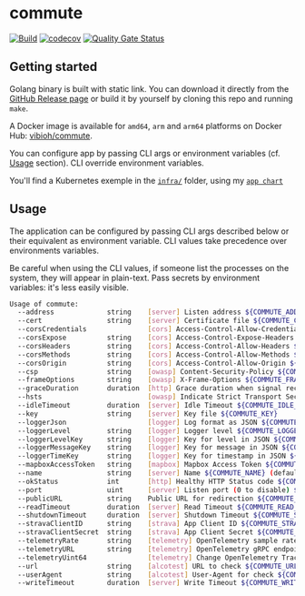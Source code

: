 # commute

[![Build](https://github.com/ViBiOh/commute/workflows/Build/badge.svg)](https://github.com/ViBiOh/commute/actions)
[![codecov](https://codecov.io/gh/ViBiOh/commute/branch/main/graph/badge.svg)](https://codecov.io/gh/ViBiOh/commute)
[![Quality Gate Status](https://sonarcloud.io/api/project_badges/measure?project=ViBiOh_strava&metric=alert_status)](https://sonarcloud.io/dashboard?id=ViBiOh_strava)

## Getting started

Golang binary is built with static link. You can download it directly from the [GitHub Release page](https://github.com/ViBiOh/commute/releases) or build it by yourself by cloning this repo and running `make`.

A Docker image is available for `amd64`, `arm` and `arm64` platforms on Docker Hub: [vibioh/commute](https://hub.docker.com/r/vibioh/commute/tags).

You can configure app by passing CLI args or environment variables (cf. [Usage](#usage) section). CLI override environment variables.

You'll find a Kubernetes exemple in the [`infra/`](infra) folder, using my [`app chart`](https://github.com/ViBiOh/charts/tree/main/app)

## Usage

The application can be configured by passing CLI args described below or their equivalent as environment variable. CLI values take precedence over environments variables.

Be careful when using the CLI values, if someone list the processes on the system, they will appear in plain-text. Pass secrets by environment variables: it's less easily visible.

```bash
Usage of commute:
  --address             string    [server] Listen address ${COMMUTE_ADDRESS}
  --cert                string    [server] Certificate file ${COMMUTE_CERT}
  --corsCredentials               [cors] Access-Control-Allow-Credentials ${COMMUTE_CORS_CREDENTIALS} (default false)
  --corsExpose          string    [cors] Access-Control-Expose-Headers ${COMMUTE_CORS_EXPOSE}
  --corsHeaders         string    [cors] Access-Control-Allow-Headers ${COMMUTE_CORS_HEADERS} (default "Content-Type")
  --corsMethods         string    [cors] Access-Control-Allow-Methods ${COMMUTE_CORS_METHODS} (default "GET")
  --corsOrigin          string    [cors] Access-Control-Allow-Origin ${COMMUTE_CORS_ORIGIN} (default "*")
  --csp                 string    [owasp] Content-Security-Policy ${COMMUTE_CSP} (default "default-src 'self'; base-uri 'self'; script-src 'self'; style-src 'self' 'httputils-nonce'; img-src 'self' api.mapbox.com/styles/v1/mapbox/dark-v11/")
  --frameOptions        string    [owasp] X-Frame-Options ${COMMUTE_FRAME_OPTIONS} (default "deny")
  --graceDuration       duration  [http] Grace duration when signal received ${COMMUTE_GRACE_DURATION} (default 30s)
  --hsts                          [owasp] Indicate Strict Transport Security ${COMMUTE_HSTS} (default true)
  --idleTimeout         duration  [server] Idle Timeout ${COMMUTE_IDLE_TIMEOUT} (default 2m0s)
  --key                 string    [server] Key file ${COMMUTE_KEY}
  --loggerJson                    [logger] Log format as JSON ${COMMUTE_LOGGER_JSON} (default false)
  --loggerLevel         string    [logger] Logger level ${COMMUTE_LOGGER_LEVEL} (default "INFO")
  --loggerLevelKey      string    [logger] Key for level in JSON ${COMMUTE_LOGGER_LEVEL_KEY} (default "level")
  --loggerMessageKey    string    [logger] Key for message in JSON ${COMMUTE_LOGGER_MESSAGE_KEY} (default "msg")
  --loggerTimeKey       string    [logger] Key for timestamp in JSON ${COMMUTE_LOGGER_TIME_KEY} (default "time")
  --mapboxAccessToken   string    [mapbox] Mapbox Access Token ${COMMUTE_MAPBOX_ACCESS_TOKEN}
  --name                string    [server] Name ${COMMUTE_NAME} (default "http")
  --okStatus            int       [http] Healthy HTTP Status code ${COMMUTE_OK_STATUS} (default 204)
  --port                uint      [server] Listen port (0 to disable) ${COMMUTE_PORT} (default 1080)
  --publicURL           string    Public URL for redirection ${COMMUTE_PUBLIC_URL} (default "http://localhost:1080")
  --readTimeout         duration  [server] Read Timeout ${COMMUTE_READ_TIMEOUT} (default 5s)
  --shutdownTimeout     duration  [server] Shutdown Timeout ${COMMUTE_SHUTDOWN_TIMEOUT} (default 10s)
  --stravaClientID      string    [strava] App Client ID ${COMMUTE_STRAVA_CLIENT_ID}
  --stravaClientSecret  string    [strava] App Client Secret ${COMMUTE_STRAVA_CLIENT_SECRET}
  --telemetryRate       string    [telemetry] OpenTelemetry sample rate, 'always', 'never' or a float value ${COMMUTE_TELEMETRY_RATE} (default "always")
  --telemetryURL        string    [telemetry] OpenTelemetry gRPC endpoint (e.g. otel-exporter:4317) ${COMMUTE_TELEMETRY_URL}
  --telemetryUint64               [telemetry] Change OpenTelemetry Trace ID format to an unsigned int 64 ${COMMUTE_TELEMETRY_UINT64} (default true)
  --url                 string    [alcotest] URL to check ${COMMUTE_URL}
  --userAgent           string    [alcotest] User-Agent for check ${COMMUTE_USER_AGENT} (default "Alcotest")
  --writeTimeout        duration  [server] Write Timeout ${COMMUTE_WRITE_TIMEOUT} (default 10s)

```
